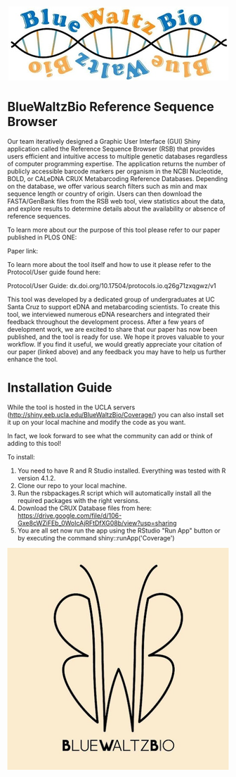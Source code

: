 <p align="center">
  <img src="https://github.com/SamuelLRapp/BlueWaltzBio/blob/master/BlueWaltzBioIcon.jpg" />
</p>

# BlueWaltzBio Reference Sequence Browser

Our team iteratively designed a Graphic User Interface (GUI) Shiny application called the Reference Sequence Browser (RSB) that provides users efficient and intuitive access to multiple genetic databases regardless of computer programming expertise. The application returns the number of publicly accessible barcode markers per organism in the NCBI Nucleotide, BOLD, or CALeDNA CRUX Metabarcoding Reference Databases. Depending on the database, we offer various search filters such as min and max sequence length or country of origin. Users can then download the FASTA/GenBank files from the RSB web tool, view statistics about the data, and explore results to determine details about the availability or absence of reference sequences.

To learn more about our the purpose of this tool please refer to our paper published in PLOS ONE:

Paper link:

To learn more about the tool itself and how to use it please refer to the Protocol/User guide found here:

Protocol/User Guide: dx.doi.org/10.17504/protocols.io.q26g71zxqgwz/v1

This tool was developed by a dedicated group of undergraduates at UC Santa Cruz to support eDNA and metabarcoding scientists. To create this tool, we interviewed numerous eDNA researchers and integrated their feedback throughout the development process. After a few years of development work, we are excited to share that our paper has now been published, and the tool is ready for use. We hope it proves valuable to your workflow. If you find it useful, we would greatly appreciate your citation of our paper (linked above) and any feedback you may have to help us further enhance the tool.

# Installation Guide

While the tool is hosted in the UCLA servers (http://shiny.eeb.ucla.edu/BlueWaltzBio/Coverage/) you can also install set it up on your local machine and modify the code as you want.

In fact, we look forward to see what the community can add or think of adding to this tool!

To install:
1. You need to have R and R Studio installed. Everything was tested with R version 4.1.2.
2. Clone our repo to your local machine.
3. Run the rsbpackages.R script which will automatically install all the required packages with the right versions.
4. Download the CRUX Database files from here: https://drive.google.com/file/d/106-Gxe8cWZiFEb_0WoIcAjRFtDfXG08b/view?usp=sharing
5. You are all set now run the app using the RStudio "Run App" button or by executing the command shiny::runApp('Coverage')

<p align="center">
  <img src="https://github.com/SamuelLRapp/BlueWaltzBio/blob/master/BlueWaltzBioButterfly.jpg" />
</p>
